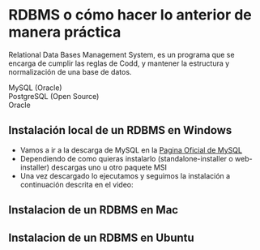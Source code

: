 # RDBMS o cómo hacer lo anterior de manera práctica

Relational Data Bases Management System, es un programa que se encarga de cumplir las reglas de Codd, y mantener la estructura y normalización de una base de datos.

MySQL (Oracle)  
PostgreSQL (Open Source)  
Oracle

## Instalación local de un RDBMS en Windows

- Vamos a ir a la descarga de MySQL en la [Pagina Oficial de MySQL](https://dev.mysql.com/downloads/installer/)
- Dependiendo de como quieras instalarlo (standalone-installer o web-installer) descargas uno u otro paquete MSI
- Una vez descargado lo ejecutamos y seguimos la instalación a continuación descrita en el video:

## Instalacion de un RDBMS en Mac

## Instalacion de un RDBMS en Ubuntu

